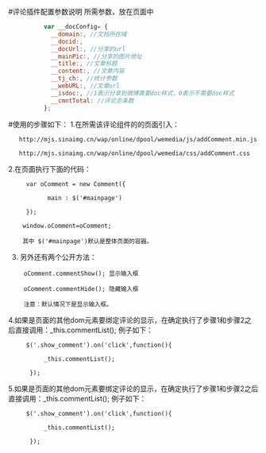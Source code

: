 #评论插件配置参数说明
  所需参数，放在页面中
  ```javascript
            var __docConfig= {
              __domain:, //文档所在域
              __docid:,
              __docUrl:, //分享的url
              __mainPic:, //分享的图片地址
              __title:, //文章标题
              __content:, //文章内容
              __tj_ch:, //统计参数
              __webURL:, //文章url
              __isdoc:, //1表示分享到微博需要doc样式，0表示不需要doc样式
              __cmntTotal: //评论总条数
            };
   ```

#使用的步骤如下：
1.在所需该评论组件的的页面引入：

       http://mjs.sinaimg.cn/wap/online/dpool/wemedia/js/addComment.min.js

       http://mjs.sinaimg.cn/wap/online/dpool/wemedia/css/addComment.css

2.在页面执行下面的代码：

         var oComment = new Comment({

               main : $('#mainpage')

         });

        window.oComment=oComment;

        其中 $('#mainpage')默认是整体页面的容器。

3. 另外还有两个公开方法：

        oComment.commentShow(); 显示输入框

        oComment.commentHide(); 隐藏输入框

        注意：默认情况下是显示输入框。

4.如果是页面的其他dom元素要绑定评论的显示，在确定执行了步骤1和步骤2之后直接调用：_this.commentList();  例子如下：

         $('.show_comment').on('click',function(){

              _this.commentList();

          });

5.如果是页面的其他dom元素要绑定评论的显示，在确定执行了步骤1和步骤2之后直接调用：_this.commentList();  例子如下：

         $('.show_comment').on('click',function(){

              _this.commentList();

          });

   
